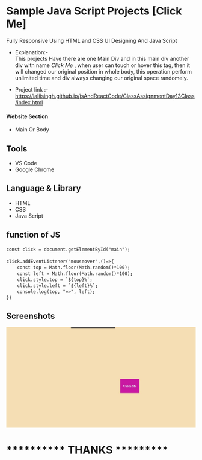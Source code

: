 # Sample Java Script Projects [Click Me]

Fully Responsive Using HTML and CSS UI Designing
And Java Script


      
- Explanation:-  
This projects Have there are one Main Div and in this main div another div with name *Click Me* , when user can touch or hover this tag, then it will changed our original position in whole body, this operation perform unlimited time and div always changing our original space randomely.

- Project link :-  https://laljisingh.github.io/jsAndReactCode/ClassAssignmentDay13Class/index.html


#### Website Section
* Main Or Body
## Tools
- VS Code
- Google Chrome
## Language & Library
- HTML
- CSS
- Java Script
## function of JS
```
const click = document.getElementById("main");

click.addEventListener("mouseover",()=>{
    const top = Math.floor(Math.random()*100);
    const left = Math.floor(Math.random()*100);
    click.style.top = `${top}%`;
    click.style.left = `${left}%`;
    console.log(top, "=>", left);
})

```


   

## Screenshots

 ![App Screenshot](https://github.com/laljisingh/jsAndReactCode/blob/main/ClassAssignmentDay13Class/Capture.JPG?raw=true)


# ********** **THANKS** *********